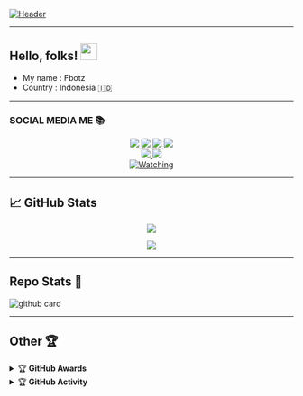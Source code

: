 <!-- More info, tips and tricks for making GitHub Profile README can be found in my article at https://towardsdatascience.com/build-a-stunning-readme-for-your-github-profile-9b80434fe5d7 -->

[![Header](https://raw.githubusercontent.com/FbotzYT2/FbotzYT2/master/20211128_073024.jpg "Header")](https://martinheinz.dev/)

---

## Hello, folks! <img src="https://raw.githubusercontent.com/MartinHeinz/MartinHeinz/master/wave.gif" width="30px">

- My name : Fbotz
- Country : Indonesia 🇮🇩

---

### SOCIAL MEDIA ME 📚
<p align="center">
  <a href="https://instagram.com/fandyyy._"><img src="https://img.shields.io/badge/Instagram-E4405F?style=for-the-badge&logo=instagram&logoColor=white"/> 
  <a href="https://wa.me/message/FDEA65XQNZMAF1"><img src="https://img.shields.io/badge/WhatsApp-25D366?style=for-the-badge&logo=whatsapp&logoColor=white" />
  <a href="https://www.facebook.com/nazril.afandi.98"><img src="https://img.shields.io/badge/Facebook-%234267B2.svg?&style=for-the-badge&logo=facebook&logoColor=white" />
  <a href="https://youtube.com/channel/UCnuzOOUf9dgDaM2m0xtYWtg"><img src="https://img.shields.io/badge/YouTube-Fbotz Yt-ff0000?style=for-the-badge&logo=youtube&logoColor=ff0000&link=https://youtube.com/channel/UCnuzOOUf9dgDaM2m0xtYWtg" /><br>
  <a name=Fbotz&label=VIEWS&style=flat-square&color=orange" />
  <a href="https://github.com/FbotzYT2"><img src="https://img.shields.io/badge/-GitHub-black?style=flat-square&logo=github" /> 
  <a href="https://youtube.com/channel/UCnuzOOUf9dgDaM2m0xtYWtg"><img src="https://img.shields.io/youtube/channel/subscribers/UCnuzOOUf9dgDaM2m0xtYWtg?style=social" /> <br>
  <a href="https://komarev.com/ghpvc/?username=FbotzYT2&color=blue&style=flat-square&label=Profile+Views"><img title="Watching" src="https://komarev.com/ghpvc/?username=FbotzYT2&color=blue&style=flat-square&label=Profile+View"></a>
</p>

---

## &#x1f4c8; GitHub Stats

<p align="center"><a href="https://github.com/FbotzYT2"><img src="https://github-readme-stats.vercel.app/api?username=FbotzYT2&show_icons=true&theme=radical"></a></p>
<p align="center"><a href="https://github.com/FbotzYT2"><img src="https://github-readme-stats.vercel.app/api/top-langs/?username=FbotzYT2&theme=radical&layout=compact"></a></p> 

---

## Repo Stats 📝

![github card](https://github-readme-stats.vercel.app/api/pin/?username=FbotzYT2&repo=FbotzYT2&theme=dark)

---

## Other 🏆

<details>
    <summary>&#127942 <b>GitHub Awards</b></summary><br/>

![Github Trophy](https://github-profile-trophy.vercel.app/?username=phaticusthiccy)

</details>

<details>
    <summary>&#127942 <b>GitHub Activity</b></summary><br/>

![Metrics](https://metrics.lecoq.io/FbotzYT2?template=classic&repositories.forks=true&languages=1&languages.colors=github&languages.threshold=0%25&config.timezone=Asia%2FMakassar)

</details> 
